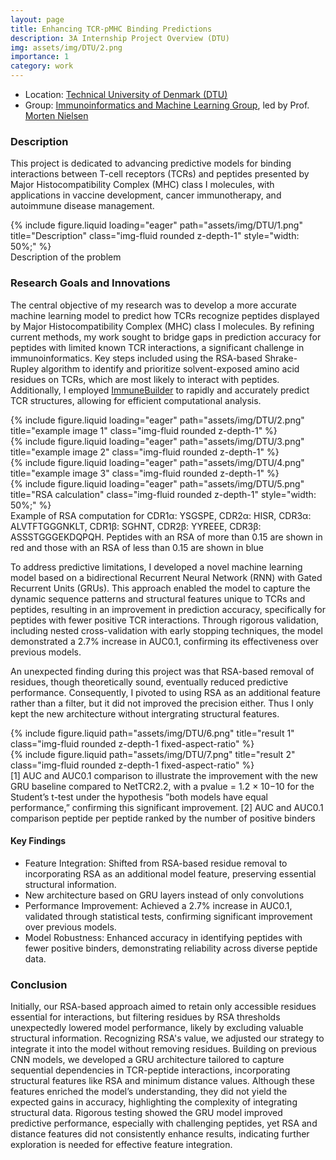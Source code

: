 ```yaml
---
layout: page
title: Enhancing TCR-pMHC Binding Predictions
description: 3A Internship Project Overview (DTU)
img: assets/img/DTU/2.png
importance: 1
category: work
---
```


* Location: [Technical University of Denmark (DTU)](https://www.dtu.dk/english)
* Group: [Immunoinformatics and Machine Learning Group](https://orbit.dtu.dk/en/organisations/immunoinformatics-and-machine-learning), led by Prof. [Morten Nielsen](https://scholar.google.com/citations?user=ahkeJGgAAAAJ&hl=en)

### Description
This project is dedicated to advancing predictive models for binding interactions between T-cell receptors (TCRs) and peptides presented by Major Histocompatibility Complex (MHC) class I molecules, with applications in vaccine development, cancer immunotherapy, and autoimmune disease management.

<div class="row">
    <div class="col-sm mt-3 mt-md-0">
        {% include figure.liquid loading="eager" path="assets/img/DTU/1.png" title="Description" class="img-fluid rounded z-depth-1" style="width: 50%;" %}
    </div>
</div>
<div class="caption">
    Description of the problem
</div>

### Research Goals and Innovations

The central objective of my research was to develop a more accurate machine learning model to predict how TCRs recognize peptides displayed by Major Histocompatibility Complex (MHC) class I molecules. By refining current methods, my work sought to bridge gaps in prediction accuracy for peptides with limited known TCR interactions, a significant challenge in immunoinformatics. Key steps included using the RSA-based Shrake-Rupley algorithm to identify and prioritize solvent-exposed amino acid residues on TCRs, which are most likely to interact with peptides. Additionally, I employed [ImmuneBuilder](https://www.nature.com/articles/s42003-023-04927-7) to rapidly and accurately predict TCR structures, allowing for efficient computational analysis.

<div class="row">
    <div class="col-sm mt-3 mt-md-0">
        {% include figure.liquid loading="eager" path="assets/img/DTU/2.png" title="example image 1" class="img-fluid rounded z-depth-1" %}
    </div>
    <div class="col-sm mt-3 mt-md-0">
        {% include figure.liquid loading="eager" path="assets/img/DTU/3.png" title="example image 2" class="img-fluid rounded z-depth-1" %}
    </div>
    <div class="col-sm mt-3 mt-md-0">
        {% include figure.liquid loading="eager" path="assets/img/DTU/4.png" title="example image 3" class="img-fluid rounded z-depth-1" %}
    </div>
</div>

<div class="row">
    <div class="col-sm mt-3 mt-md-0">
        {% include figure.liquid loading="eager" path="assets/img/DTU/5.png" title="RSA calculation" class="img-fluid rounded z-depth-1" style="width: 50%;" %}
    </div>
</div>
<div class="caption">
    Example of RSA computation for CDR1α: YSGSPE, CDR2α: HISR, CDR3α: ALVTFTGGGNKLT, CDR1β: SGHNT, CDR2β: YYREEE, CDR3β: ASSSTGGGEKDQPQH. Peptides with an RSA of more than 0.15 are shown in red and those with an RSA of less than 0.15 are shown in blue
</div>

To address predictive limitations, I developed a novel machine learning model based on a bidirectional Recurrent Neural Network (RNN) with Gated Recurrent Units (GRUs). This approach enabled the model to capture the dynamic sequence patterns and structural features unique to TCRs and peptides, resulting in an improvement in prediction accuracy, specifically for peptides with fewer positive TCR interactions. Through rigorous validation, including nested cross-validation with early stopping techniques, the model demonstrated a 2.7% increase in AUC0.1, confirming its effectiveness over previous models.

An unexpected finding during this project was that RSA-based removal of residues, though theoretically sound, eventually reduced predictive performance. Consequently, I pivoted to using RSA as an additional feature rather than a filter, but it did not improved the precision either. Thus I only kept the new architecture without intergrating structural features.

<div class="row justify-content-sm-center">
    <div class="col-sm-6 mt-3 mt-md-0">
        {% include figure.liquid path="assets/img/DTU/6.png" title="result 1" class="img-fluid rounded z-depth-1 fixed-aspect-ratio" %}
    </div>
    <div class="col-sm-6 mt-3 mt-md-0">
        {% include figure.liquid path="assets/img/DTU/7.png" title="result 2" class="img-fluid rounded z-depth-1 fixed-aspect-ratio" %}
    </div>
</div>
<div class="caption">
    [1] AUC and AUC0.1 comparison to illustrate the improvement with the new GRU baseline compared to NetTCR2.2, with a pvalue = 1.2 × 10−10 for the Student’s t-test under the hypothesis ”both models have equal performance,” confirming this significant improvement. [2] AUC and AUC0.1 comparison peptide per peptide ranked by the number of positive binders
</div>

#### Key Findings

- Feature Integration: Shifted from RSA-based residue removal to incorporating RSA as an additional model feature, preserving essential structural information.
- New architecture based on GRU layers instead of only convolutions
- Performance Improvement: Achieved a 2.7% increase in AUC0.1, validated through statistical tests, confirming significant improvement over previous models.
- Model Robustness: Enhanced accuracy in identifying peptides with fewer positive binders, demonstrating reliability across diverse peptide data.

### Conclusion

Initially, our RSA-based approach aimed to retain only accessible residues essential for interactions, but filtering residues by RSA thresholds unexpectedly lowered model performance, likely by excluding valuable structural information. Recognizing RSA's value, we adjusted our strategy to integrate it into the model without removing residues. Building on previous CNN models, we developed a GRU architecture tailored to capture sequential dependencies in TCR-peptide interactions, incorporating structural features like RSA and minimum distance values. Although these features enriched the model’s understanding, they did not yield the expected gains in accuracy, highlighting the complexity of integrating structural data. Rigorous testing showed the GRU model improved predictive performance, especially with challenging peptides, yet RSA and distance features did not consistently enhance results, indicating further exploration is needed for effective feature integration.
